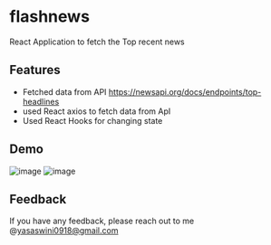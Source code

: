 # flashnews
React Application to fetch the Top recent news
## Features

- Fetched data from API https://newsapi.org/docs/endpoints/top-headlines
- used React axios to fetch data from ApI
- Used React Hooks for changing state
## Demo
![image](https://user-images.githubusercontent.com/106906121/174774754-2109ddaf-5ebc-42e9-a45c-7a1d9356b8e9.png)
![image](https://user-images.githubusercontent.com/106906121/174774920-4416a1d9-f759-4914-8b45-39b473b9947a.png)
 
## Feedback

If you have any feedback, please reach out to me @yasaswini0918@gmail.com
